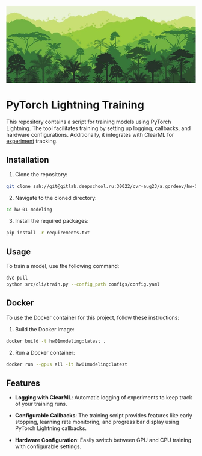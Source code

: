 <div align="center">
<p>
<a align="left"  target="_blank">
<img src="logo.png"></a>
</p>
</div>

# PyTorch Lightning Training

This repository contains a script for training models using PyTorch Lightning. The tool facilitates training by setting up logging, callbacks, and hardware configurations. Additionally, it integrates with ClearML for [experiment](https://app.clear.ml/projects/eead857ec4d54b01a846c5a04ef8b7b6/experiments/2d86bd66838e4e1c967a79ff10b5996a/output/execution) tracking.

## Installation

1. Clone the repository:

```bash
git clone ssh://git@gitlab.deepschool.ru:30022/cvr-aug23/a.gordeev/hw-01-modeling.git
```

2. Navigate to the cloned directory:

```bash
cd hw-01-modeling
```

3. Install the required packages:

```bash
pip install -r requirements.txt
```

## Usage

To train a model, use the following command:

```bash
dvc pull
python src/cli/train.py --config_path configs/config.yaml

```

## Docker
To use the Docker container for this project, follow these instructions:

1. Build the Docker image:

```bash
docker build -t hw01modeling:latest .
```

2. Run a Docker container:

```bash
docker run --gpus all -it hw01modeling:latest
```

## Features

- **Logging with ClearML**: Automatic logging of experiments to keep track of your training runs.

- **Configurable Callbacks**: The training script provides features like early stopping, learning rate monitoring, and progress bar display using PyTorch Lightning callbacks.

- **Hardware Configuration**: Easily switch between GPU and CPU training with configurable settings.
